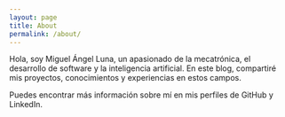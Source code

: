 ```yaml
---
layout: page
title: About
permalink: /about/
---
```


Hola, soy Miguel Ángel Luna, un apasionado de la mecatrónica, el desarrollo de software y la inteligencia artificial. En este blog, compartiré mis proyectos, conocimientos y experiencias en estos campos.

Puedes encontrar más información sobre mí en mis perfiles de GitHub y LinkedIn.

[jekyll-organization]: https://github.com/jekyll
